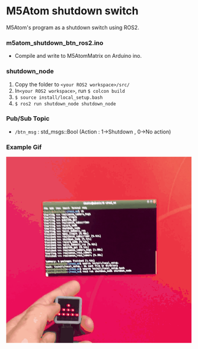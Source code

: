 # M5Atom shutdown switch

M5Atom's program as a shutdown switch using ROS2.

### m5atom_shutdown_btn_ros2.ino

- Compile and write to M5AtomMatrix on Arduino ino.

### shutdown_node

1. Copy the folder to `<your ROS2 workspace>/src/`
2. In`<your ROS2 workspace>`, run `$ colcon build`
3. `$ source install/local_setup.bash`
4. `$ ros2 run shutdown_node shutdown_node`

### Pub/Sub Topic

- `/btn_msg` : std_msgs::Bool (Action : 1->Shutdown , 0->No action)

### Example Gif

![example](pictures_for_readme/example.gif)